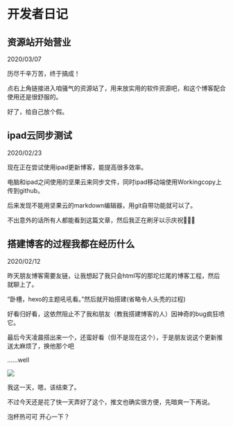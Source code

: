 # 开发者日记

## 资源站开始营业

2020/03/07

历尽千辛万苦，终于搞成！

点右上角链接进入咱骚气的资源站了，用来放实用的软件资源吧，和这个博客配合使用还是很舒服的。

好了，给自己放个假。

## ipad云同步测试

2020/02/23

现在正在尝试使用ipad更新博客，能提高很多效率。

电脑和ipad之间使用的坚果云来同步文件，同时ipad移动端使用Workingcopy上传到github。

后来发现不能用坚果云的markdown编辑器，用git自带功能就可以了。

不出意外的话所有人都能看到这篇文章，然后我正在刷牙以示庆祝🎉🎉🎉

## 搭建博客的过程我都在经历什么

2020/02/12

昨天朋友博客需要友链，让我想起了我只会html写的那坨烂尾的博客工程，然后就聊上了。

“卧槽，hexo的主题吼吼看。”然后就开始搭建(省略令人头秃的过程)

好看归好看，这依然阻止不了我和朋友（教我搭建博客的人）因神奇的bug疯狂喷它。

最后今天凌晨搭出来一个，还蛮好看（但不是现在这个），于是朋友说这个更新推送太麻烦了，换他那个吧

……well

<div>
    <img src="https://i.loli.net/2020/02/12/7bMlmonp1NUhFBd.gif"/>
</div>


我这一天，嗯，该结束了。

不过今天还是花了快一天弄好了这个，推文也确实很方便，先暗爽一下再说。

泡杯热可可 开心一下？